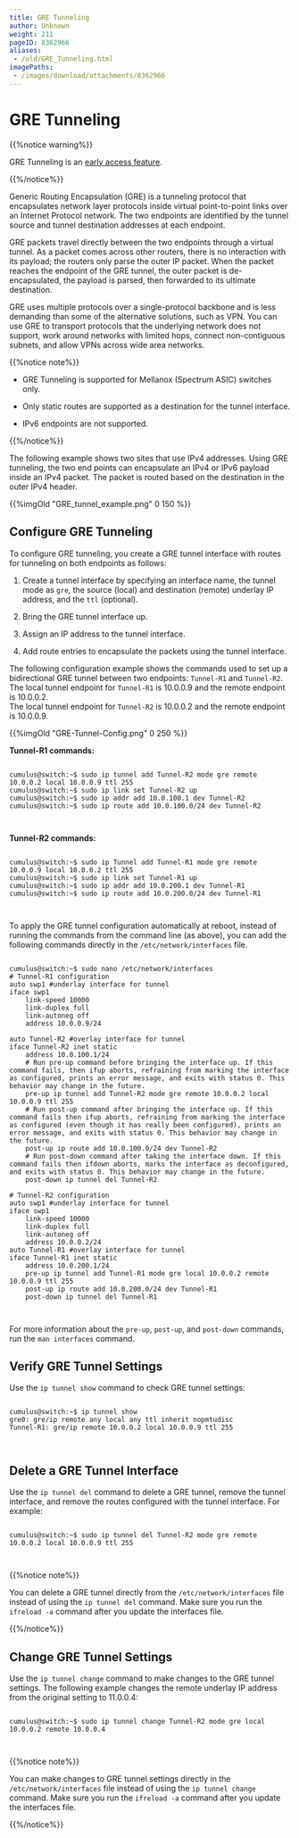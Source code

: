 ```yaml
---
title: GRE Tunneling
author: Unknown
weight: 211
pageID: 8362966
aliases:
 - /old/GRE_Tunneling.html
imagePaths:
 - /images/download/attachments/8362966
---
```

# GRE Tunneling

{{%notice warning%}}

GRE Tunneling is an [early access
feature](https://support.cumulusnetworks.com/hc/en-us/articles/202933878).

{{%/notice%}}

Generic Routing Encapsulation (GRE) is a tunneling protocol that
encapsulates network layer protocols inside virtual point-to-point links
over an Internet Protocol network. The two endpoints are identified by
the tunnel source and tunnel destination addresses at each endpoint.

GRE packets travel directly between the two endpoints through a virtual
tunnel. As a packet comes across other routers, there is no interaction
with its payload; the routers only parse the outer IP packet. When the
packet reaches the endpoint of the GRE tunnel, the outer packet is
de-encapsulated, the payload is parsed, then forwarded to its ultimate
destination.

GRE uses multiple protocols over a single-protocol backbone and is less
demanding than some of the alternative solutions, such as VPN. You can
use GRE to transport protocols that the underlying network does not
support, work around networks with limited hops, connect non-contiguous
subnets, and allow VPNs across wide area networks.

{{%notice note%}}

  - GRE Tunneling is supported for Mellanox (Spectrum ASIC) switches
    only.

  - Only static routes are supported as a destination for the tunnel
    interface.

  - IPv6 endpoints are not supported.

{{%/notice%}}

The following example shows two sites that use IPv4 addresses. Using GRE
tunneling, the two end points can encapsulate an IPv4 or IPv6 payload
inside an IPv4 packet. The packet is routed based on the destination in
the outer IPv4 header.

<div>

{{%imgOld "GRE\_tunnel\_example.png" 0 150 %}}

</div>

## Configure GRE Tunneling

To configure GRE tunneling, you create a GRE tunnel interface with
routes for tunneling on both endpoints as follows:

1.  Create a tunnel interface by specifying an interface name, the
    tunnel mode as `gre`, the source (local) and destination (remote)
    underlay IP address, and the `ttl` (optional).

2.  Bring the GRE tunnel interface up.

3.  Assign an IP address to the tunnel interface.

4.  Add route entries to encapsulate the packets using the tunnel
    interface.

The following configuration example shows the commands used to set up a
bidirectional GRE tunnel between two endpoints: `Tunnel-R1` and
`Tunnel-R2`.  
The local tunnel endpoint for `Tunnel-R1` is 10.0.0.9 and the remote
endpoint is 10.0.0.2.  
The local tunnel endpoint for `Tunnel-R2` is 10.0.0.2 and the remote
endpoint is 10.0.0.9.

<div>

{{%imgOld "GRE-Tunnel-Config.png" 0 250 %}}

</div>

**Tunnel-R1 commands:**

``` 
                   
cumulus@switch:~$ sudo ip tunnel add Tunnel-R2 mode gre remote 10.0.0.2 local 10.0.0.9 ttl 255
cumulus@switch:~$ sudo ip link set Tunnel-R2 up
cumulus@switch:~$ sudo ip addr add 10.0.100.1 dev Tunnel-R2
cumulus@switch:~$ sudo ip route add 10.0.100.0/24 dev Tunnel-R2
   
    
```

**Tunnel-R2 commands:**

``` 
                   
cumulus@switch:~$ sudo ip Tunnel add Tunnel-R1 mode gre remote 10.0.0.9 local 10.0.0.2 ttl 255
cumulus@switch:~$ sudo ip link set Tunnel-R1 up
cumulus@switch:~$ sudo ip addr add 10.0.200.1 dev Tunnel-R1
cumulus@switch:~$ sudo ip route add 10.0.200.0/24 dev Tunnel-R1
   
    
```

To apply the GRE tunnel configuration automatically at reboot, instead
of running the commands from the command line (as above), you can add
the following commands directly in the `/etc/network/interfaces` file.

``` 
                   
cumulus@switch:~$ sudo nano /etc/network/interfaces
# Tunnel-R1 configuration 
auto swp1 #underlay interface for tunnel
iface swp1
    link-speed 10000
    link-duplex full
    link-autoneg off
    address 10.0.0.9/24
 
auto Tunnel-R2 #overlay interface for tunnel
iface Tunnel-R2 inet static
    address 10.0.100.1/24
    # Run pre-up command before bringing the interface up. If this command fails, then ifup aborts, refraining from marking the interface as configured, prints an error message, and exits with status 0. This behavior may change in the future.
    pre-up ip tunnel add Tunnel-R2 mode gre remote 10.0.0.2 local   10.0.0.9 ttl 255
    # Run post-up command after bringing the interface up. If this command fails then ifup aborts, refraining from marking the interface as configured (even though it has really been configured), prints an error message, and exits with status 0. This behavior may change in the future.
    post-up ip route add 10.0.100.0/24 dev Tunnel-R2
    # Run post-down command after taking the interface down. If this command fails then ifdown aborts, marks the interface as deconfigured, and exits with status 0. This behavior may change in the future.
    post-down ip tunnel del Tunnel-R2
 
# Tunnel-R2 configuration
auto swp1 #underlay interface for tunnel
iface swp1
    link-speed 10000
    link-duplex full
    link-autoneg off
    address 10.0.0.2/24
auto Tunnel-R1 #overlay interface for tunnel
iface Tunnel-R1 inet static
    address 10.0.200.1/24
    pre-up ip tunnel add Tunnel-R1 mode gre local 10.0.0.2 remote 10.0.0.9 ttl 255
    post-up ip route add 10.0.200.0/24 dev Tunnel-R1
    post-down ip tunnel del Tunnel-R1
   
    
```

For more information about the `pre-up`, `post-up`, and `post-down`
commands, run the `man interfaces` command.

## Verify GRE Tunnel Settings

Use the `ip tunnel show` command to check GRE tunnel settings:

``` 
                   
cumulus@switch:~$ ip tunnel show
gre0: gre/ip remote any local any ttl inherit nopmtudisc
Tunnel-R1: gre/ip remote 10.0.0.2 local 10.0.0.9 ttl 255
   
    
```

## Delete a GRE Tunnel Interface

Use the `ip tunnel del` command to delete a GRE tunnel, remove the
tunnel interface, and remove the routes configured with the tunnel
interface. For example:

``` 
                   
cumulus@switch:~$ sudo ip tunnel del Tunnel-R2 mode gre remote 10.0.0.2 local 10.0.0.9 ttl 255
   
    
```

{{%notice note%}}

You can delete a GRE tunnel directly from the `/etc/network/interfaces`
file instead of using the `ip tunnel del` command. Make sure you run the
`ifreload -a` command after you update the interfaces file.

{{%/notice%}}

## Change GRE Tunnel Settings

Use the `ip tunnel change` command to make changes to the GRE tunnel
settings. The following example changes the remote underlay IP address
from the original setting to 11.0.0.4:

``` 
                   
cumulus@switch:~$ sudo ip tunnel change Tunnel-R2 mode gre local 10.0.0.2 remote 10.0.0.4
   
    
```

{{%notice note%}}

You can make changes to GRE tunnel settings directly in the
`/etc/network/interfaces` file instead of using the `ip tunnel change`
command. Make sure you run the `ifreload -a` command after you update
the interfaces file.

{{%/notice%}}
